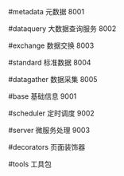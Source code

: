 #metadata 元数据 8001

#dataquery 大数据查询服务 8002

#exchange 数据交换 8003

#standard 标准数据 8004

#datagather 数据采集 8005

#base 基础信息 9001

#scheduler 定时调度 9002

#server 微服务处理 9003

#decorators 页面装饰器

#tools 工具包


